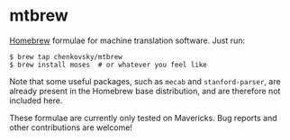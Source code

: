 # mtbrew

[Homebrew](http://brew.sh/) formulae for machine translation software.
Just run:

    $ brew tap chenkovsky/mtbrew
    $ brew install moses  # or whatever you feel like

Note that some useful packages, such as `mecab` and `stanford-parser`,
are already present in the Homebrew base distribution, and are therefore
not included here.

These formulae are currently only tested on Mavericks.
Bug reports and other contributions are welcome!
